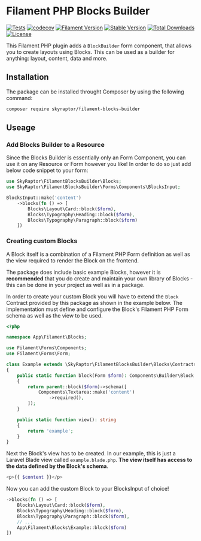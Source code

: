 # Filament PHP Blocks Builder

[![Tests](https://github.com/bumbummen99/filament-blocks-builder/actions/workflows/tests.yml/badge.svg)](https://github.com/bumbummen99/filament-blocks-builder/actions/workflows/tests.yml)
[![codecov](https://codecov.io/github/bumbummen99/filament-blocks-builder/graph/badge.svg?token=CQUDGFF150)](https://codecov.io/github/bumbummen99/filament-blocks-builder)
[![Filament Version](https://img.shields.io/packagist/dependency-v/skyraptor/filament-blocks-builder/filament%2Ffilament?label=filament)](https://github.com/filamentphp/filament/)
[![Stable Version](https://img.shields.io/packagist/v/skyraptor/filament-blocks-builder?label=stable)](https://packagist.org/packages/skyraptor/filament-blocks-builder)
[![Total Downloads](https://img.shields.io/packagist/dt/skyraptor/filament-blocks-builder)](https://packagist.org/packages/skyraptor/filament-blocks-builder)
[![License](https://img.shields.io/packagist/1/skyraptor/filament-blocks-builder)](https://github.com/bumbummen99/filament-blocks-builder/blob/master/LICENSE)

This Filament PHP plugin adds a `BlockBuilder` form component, that allows you to create layouts using Blocks. This can be used as a builder for anything: layout, content, data and more.

## Installation
The package can be installed throught Composer by using the following command:
```sh
composer require skyraptor/filament-blocks-builder
```

## Useage
### Add Blocks Builder to a Resource
Since the Blocks Builder is essentially only an Form Component, you can use it on any Resource or Form however you like!
In order to do so just add below code snippet to your form:
```php
use SkyRaptor\FilamentBlocksBuilder\Blocks;
use SkyRaptor\FilamentBlocksBuilder\Forms\Components\BlocksInput;

BlocksInput::make('content')
    ->blocks(fn () => [
        Blocks\Layout\Card::block($form),
        Blocks\Typography\Heading::block($form),
        Blocks\Typography\Paragraph::block($form)
    ])
```

### Creating custom Blocks
A Block itself is a combination of a Filament PHP Form definition as well as the view required to render the Block on the frontend.

The package does include basic example Blocks, however it is **recommended** that you do create and maintain 
your own library of Blocks - this can be done in your project as well as in a package.

In order to create your custom Block you will have to extend the `Block` Contract provided by this package as shown 
in the example below. The implementation must define and configure the Block's Filament PHP Form schema as well 
as the view to be used.
```php
<?php

namespace App\Filament\Blocks;

use Filament\Forms\Components;
use Filament\Forms\Form;

class Example extends \SkyRaptor\FilamentBlocksBuilder\Blocks\Contracts\Block
{
    public static function block(Form $form): Components\Builder\Block
    {
        return parent::block($form)->schema([
            Components\Textarea::make('content')
                ->required(),
        ]);
    }

    public static function view(): string
    {
        return 'example';
    }
}
```

Next the Block's view has to be created. In our example, this is just a Laravel Blade view called `example.blade.php`. **The view itself has access to the data defined by the Block's schema**.
```php
<p>{{ $content }}</p>
```

Now you can add the custom Block to your BlocksInput of choice!
```php
->blocks(fn () => [
    Blocks\Layout\Card::block($form),
    Blocks\Typography\Heading::block($form),
    Blocks\Typography\Paragraph::block($form),
    // ...
    App\Filament\Blocks\Example::block($form)
])
```
